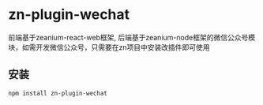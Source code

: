 # zn-plugin-wechat

前端基于zeanium-react-web框架, 后端基于zeanium-node框架的微信公众号模块，如需开发微信公众号，只需要在zn项目中安装改插件即可使用

## 安装

`npm install zn-plugin-wechat`
